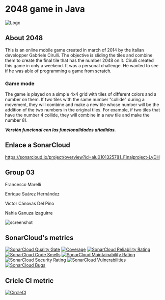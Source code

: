 # 2048 game in Java

![Logo](logo.png) 
## About 2048
This is an online mobile game created in march of 2014 by the italian developper Gabriele Cirulli. The objective is sliding the tiles and combine them to create the final tile that has the number 2048 on it.
Cirulli created this game in only a weekend. It was a personal challenge. He wanted to see if he was able of programming a game from scratch.
### Game mode
The game is played on a simple 4x4 grid with tiles of different colors and a number on them.
If two tiles with the same number "collide" during a movement, they will combine and make a new tile whose number will be the addition of the two numbers in the original tiles. For example, if 
two tiles that have the number 4 collide, they will combine in a new tile and make the number 8).

***Versión funcional con las funcionalidades añadidas.***

## Enlace a SonarCloud
https://sonarcloud.io/project/overview?id=alu0101325781_Finalproject-LyDH

## Group 03

Francesco Marelli

Enrique Suárez Hernández

Víctor Cánovas Del Pino

Nahia Ganuza Izaguirre

![screenshot](screen.png)

## SonarCloud's metrics

[![SonarCloud Quality Gate](https://sonarcloud.io/api/project_badges/measure?project=alu0101325781_Finalproject-LyDH&metric=alert_status)](https://sonarcloud.io/project/overview?id=alu0101325781_Finalproject-LyDH)
[![Coverage](https://sonarcloud.io/api/project_badges/measure?project=alu0101325781_Finalproject-LyDH&metric=coverage)](https://sonarcloud.io/summary/new_code?id=alu0101325781_Finalproject-LyDH)
[![SonarCloud Reliability Rating](https://sonarcloud.io/api/project_badges/measure?project=alu0101325781_Finalproject-LyDH&metric=reliability_rating)](https://sonarcloud.io/project/overview?id=alu0101325781_Finalproject-LyDH)
[![SonarCloud Code Smells](https://sonarcloud.io/api/project_badges/measure?project=alu0101325781_Finalproject-LyDH&metric=code_smells)](https://sonarcloud.io/project/overview?id=alu0101325781_Finalproject-LyDH)
[![SonarCloud Maintainability Rating](https://sonarcloud.io/api/project_badges/measure?project=alu0101325781_Finalproject-LyDH&metric=sqale_rating)](https://sonarcloud.io/project/overview?id=alu0101325781_Finalproject-LyDH)
[![SonarCloud Security Rating](https://sonarcloud.io/api/project_badges/measure?project=alu0101325781_Finalproject-LyDH&metric=security_rating)](https://sonarcloud.io/project/overview?id=alu0101325781_Finalproject-LyDH)
[![SonarCloud Vulnerabilities](https://sonarcloud.io/api/project_badges/measure?project=alu0101325781_Finalproject-LyDH&metric=vulnerabilities)](https://sonarcloud.io/project/overview?id=alu0101325781_Finalproject-LyDH)
[![SonarCloud Bugs](https://sonarcloud.io/api/project_badges/measure?project=alu0101325781_Finalproject-LyDH&metric=bugs)](https://sonarcloud.io/project/overview?id=alu0101325781_Finalproject-LyDH)

## Cricle CI metric
[![CircleCI](https://dl.circleci.com/status-badge/img/gh/alu0101325781/Finalproject-LyDH/tree/master.svg?style=svg)](https://dl.circleci.com/status-badge/redirect/gh/alu0101325781/Finalproject-LyDH/tree/master)

